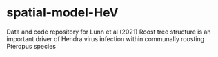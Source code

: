 # spatial-model-HeV
Data and code repository for Lunn et al (2021) Roost tree structure is an important driver of Hendra virus infection within communally roosting Pteropus species 

